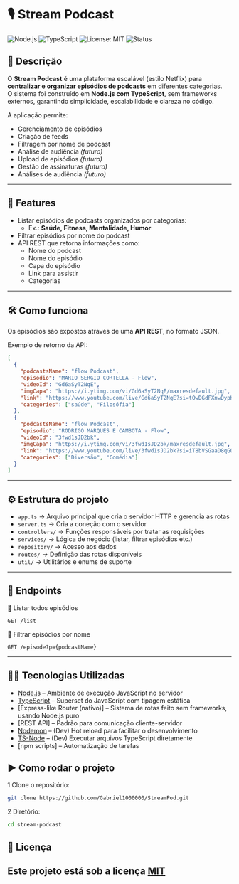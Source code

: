# 🎙️ Stream Podcast

![Node.js](https://img.shields.io/badge/Node.js-18.x-green?logo=node.js&logoColor=white)
![TypeScript](https://img.shields.io/badge/TypeScript-5.x-blue?logo=typescript&logoColor=white)
![License: MIT](https://img.shields.io/badge/License-MIT-yellow.svg)
![Status](https://img.shields.io/badge/status-em%20desenvolvimento-orange)

## 📌 Descrição
O **Stream Podcast** é uma plataforma escalável (estilo Netflix) para **centralizar e organizar episódios de podcasts** em diferentes categorias.  
O sistema foi construído em **Node.js com TypeScript**, sem frameworks externos, garantindo simplicidade, escalabilidade e clareza no código.  

A aplicação permite:
- Gerenciamento de episódios
- Criação de feeds
- Filtragem por nome de podcast
- Análise de audiência *(futuro)*
- Upload de episódios *(futuro)*  
- Gestão de assinaturas *(futuro)*  
- Análises de audiência *(futuro)*

---

## 🚀 Features
- Listar episódios de podcasts organizados por categorias:
  - Ex.: **Saúde, Fitness, Mentalidade, Humor**
- Filtrar episódios por nome do podcast
- API REST que retorna informações como:
  - Nome do podcast
  - Nome do episódio
  - Capa do episódio
  - Link para assistir
  - Categorias

---

## 🛠️ Como funciona
Os episódios são expostos através de uma **API REST**, no formato JSON.  

Exemplo de retorno da API:

```json
[
  {
    "podcastsName": "flow Podcast",
    "episodio": "MARIO SERGIO CORTELLA - Flow",
    "videoId": "Gd6aSyT2NqE",
    "imgCapa": "https://i.ytimg.com/vi/Gd6aSyT2NqE/maxresdefault.jpg",
    "link": "https://www.youtube.com/live/Gd6aSyT2NqE?si=tOwDGdFXnwDypKx1",
    "categories": ["saúde", "Filosófia"]
  },
  {
    "podcastsName": "flow Podcast",
    "episodio": "RODRIGO MARQUES E CAMBOTA - Flow",
    "videoId": "3fwd1sJD2bk",
    "imgCapa": "https://i.ytimg.com/vi/3fwd1sJD2bk/maxresdefault.jpg",
    "link": "https://www.youtube.com/live/3fwd1sJD2bk?si=iT8bVSGaaD8qGQRB",
    "categories": ["Diversão", "Comédia"]
  }
]
```

---

## ⚙️ Estrutura do projeto
- `app.ts` → Arquivo principal que cria o servidor HTTP e gerencia as rotas
- `server.ts` → Cria a coneção com o servidor
- `controllers/` → Funções responsáveis por tratar as requisições
- `services/` → Lógica de negócio (listar, filtrar episódios etc.)
- `repository/` → Acesso aos dados
- `routes/` → Definição das rotas disponíveis
- `util/` → Utilitários e enums de suporte

---

## 📡 Endpoints

🔹 Listar todos episódios
```http
GET /list
```

🔹 Filtrar episódios por nome
```http
GET /episode?p={podcastName}
```

---

## 🧑‍💻 Tecnologias Utilizadas

- [Node.js](https://nodejs.org/) – Ambiente de execução JavaScript no servidor  
- [TypeScript](https://www.typescriptlang.org/) – Superset do JavaScript com tipagem estática  
- [Express-like Router (nativo)] – Sistema de rotas feito sem frameworks, usando Node.js puro  
- [REST API] – Padrão para comunicação cliente-servidor  
- [Nodemon](https://www.npmjs.com/package/nodemon) – (Dev) Hot reload para facilitar o desenvolvimento  
- [TS-Node](https://typestrong.org/ts-node/) – (Dev) Executar arquivos TypeScript diretamente  
- [npm scripts] – Automatização de tarefas



## ▶️ Como rodar o projeto

1 Clone o repositório:
```bash
git clone https://github.com/Gabriel1000000/StreamPod.git
```

2 Diretório:
```bash 
cd stream-podcast
```

## 📜 Licença

Este projeto está sob a licença [MIT](LICENSE)
---




